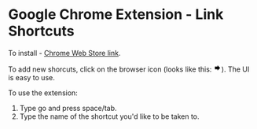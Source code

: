 # Google Chrome Extension - Link Shortcuts

To install - [Chrome Web Store link](https://chrome.google.com/webstore/detail/link-shortcuts/bceohjonbodagliebplenbfjlapegaei).

To add new shorcuts, click on the browser icon (looks like this: ![icon](icons/icon16.png)). The UI is easy to use.

To use the extension:

1. Type go and press space/tab.
2. Type the name of the shortcut you'd like to be taken to.
